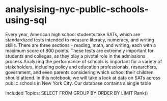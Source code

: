 # analysising-nyc-public-schools-using-sql

Every year, American high school students take SATs, which are standardized tests intended to measure literacy, numeracy, and writing skills. There are three sections - reading, math, and writing, each with a maximum score of 800 points. These tests are extremely important for students and colleges, as they play a pivotal role in the admissions process.Analyzing the performance of schools is important for a variety of stakeholders, including policy and education professionals, researchers, government, and even parents considering which school their children should attend. In this notebook, we will take a look at data on SATs across public schools in New York City. Our database contains a single table


Included Topics:
SELECT
FROM 
GROUP BY
ORDER BY
LIMIT
Rank()
